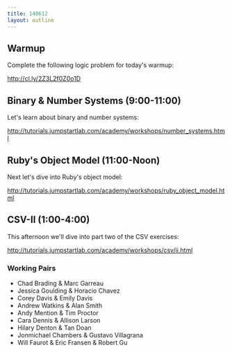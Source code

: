 ```yaml
---
title: 140612
layout: outline
---
```


## Warmup

Complete the following logic problem for today's warmup:

http://cl.ly/2Z3L2f0Z0o1D

## Binary & Number Systems (9:00-11:00)

Let's learn about binary and number systems:

http://tutorials.jumpstartlab.com/academy/workshops/number_systems.html

## Ruby's Object Model (11:00-Noon)

Next let's dive into Ruby's object model:

http://tutorials.jumpstartlab.com/academy/workshops/ruby_object_model.html

## CSV-II (1:00-4:00)

This afternoon we'll dive into part two of the CSV exercises:

http://tutorials.jumpstartlab.com/academy/workshops/csv/ii.html

### Working Pairs

* Chad Brading & Marc Garreau
* Jessica Goulding & Horacio Chavez
* Corey Davis & Emily Davis
* Andrew Watkins & Alan Smith
* Andy Mention & Tim Proctor
* Cara Dennis & Allison Larson
* Hilary Denton & Tan Doan
* Jonmichael Chambers & Gustavo Villagrana
* Will Faurot & Eric Fransen & Robert Gu
